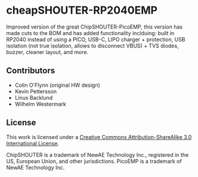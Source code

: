 # cheapSHOUTER-RP2040EMP
Improved version of the great ChipSHOUTER-PicoEMP, this version has made cuts to the BOM and has added functionality inclduing: built in RP2040 instead of using a PICO, USB-C, LIPO charger + protection, USB isolation (not true isolation, allows to disconnect VBUS) + TVS diodes, buzzer, cleaner layout, and more.


## Contributors
- Colin O'Flynn (original HW design)
- Kevin Pettersson 
- Linus Backlund
- Wilhelm Westermark


## License

This work is licensed under a [Creative Commons Attribution-ShareAlike 3.0 International License][cc-by-sa].

[cc-by-sa]: http://creativecommons.org/licenses/by-sa/3.0/
[cc-by-sa-image]: https://licensebuttons.net/l/by-sa/3.0/88x31.png
[cc-by-sa-shield]: https://img.shields.io/badge/License-CC%20BY--SA%203.0-lightgrey.svg

ChipSHOUTER is a trademark of NewAE Technology Inc., registered in the US, European Union, and other jurisdictions.
PicoEMP is a trademark of NewAE Technology Inc.
